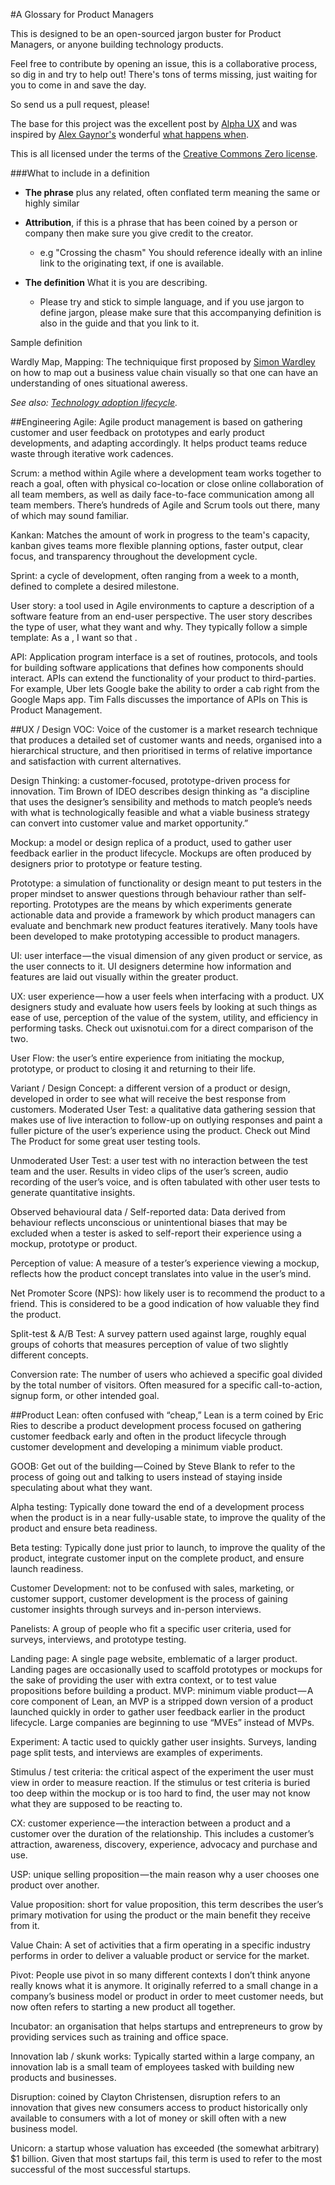 #A Glossary for Product Managers

This is designed to be an open-sourced jargon buster for Product Managers, or anyone building technology products.

Feel free to contribute by opening an issue, this is a collaborative process, so dig in and try to help out! There's tons of terms missing, just waiting for you to come in and save the day.

So send us a pull request, please!

The base for this project was the excellent post by [Alpha UX](https://medium.com/the-innovator/glossary-of-product-management-acronyms-and-jargon-b371b7daa9aa) and was inspired by [Alex Gaynor's](https://github.com/alex) wonderful [what happens when](https://github.com/alex/what-happens-when).

This is all licensed under the terms of the [Creative Commons Zero license](https://creativecommons.org/publicdomain/zero/1.0/). 

###What to include in a definition

* **The phrase** plus any related, often conflated term meaning the same or highly similar

* **Attribution**, if this is a phrase that has been coined by a person or company then make sure you give credit to the creator.
  
	*  e.g "Crossing the chasm" You should reference ideally with an inline link to the originating text, if one is available.

* **The definition** What it is you are describing.
  * Please try and stick to simple language, and if you use jargon to define jargon, please make sure that this accompanying definition is also in the guide and that you link to it.

Sample definition

Wardly Map, Mapping: The techniquique first proposed by [Simon Wardley](http://www.cio.co.uk/insight/strategy/introduction-wardley-value-chain-mapping-3604565/) on how to map out a business value chain visually so that one can have an understanding of ones situational aweress. 

*See also: [Technology adoption lifecycle]().*


##Engineering
Agile: Agile product management is based on gathering customer and user feedback on prototypes and early product developments, and adapting accordingly. It helps product teams reduce waste through iterative work cadences.

Scrum: a method within Agile where a development team works together to reach a goal, often with physical co-location or close online collaboration of all team members, as well as daily face-to-face communication among all team members. There’s hundreds of Agile and Scrum tools out there, many of which may sound familiar.

Kankan: Matches the amount of work in progress to the team's capacity, kanban gives teams more flexible planning options, faster output, clear focus, and transparency throughout the development cycle. 

Sprint: a cycle of development, often ranging from a week to a month, defined to complete a desired milestone.

User story: a tool used in Agile environments to capture a description of a software feature from an end-user perspective. The user story describes the type of user, what they want and why. They typically follow a simple template: As a <type of user>, I want <some goal> so that <some reason>.

API: Application program interface is a set of routines, protocols, and tools for building software applications that defines how components should interact. APIs can extend the functionality of your product to third-parties. For example, Uber lets Google bake the ability to order a cab right from the Google Maps app. Tim Falls discusses the importance of APIs on This is Product Management.


##UX / Design
VOC: Voice of the customer is a market research technique that produces a detailed set of customer wants and needs, organised into a hierarchical structure, and then prioritised in terms of relative importance and satisfaction with current alternatives.

Design Thinking: a customer-focused, prototype-driven process for innovation. Tim Brown of IDEO describes design thinking as “a discipline that uses the designer’s sensibility and methods to match people’s needs with what is technologically feasible and what a viable business strategy can convert into customer value and market opportunity.”

Mockup: a model or design replica of a product, used to gather user feedback earlier in the product lifecycle. Mockups are often produced by designers prior to prototype or feature testing.

Prototype: a simulation of functionality or design meant to put testers in the proper mindset to answer questions through behaviour rather than self-reporting. Prototypes are the means by which experiments generate actionable data and provide a framework by which product managers can evaluate and benchmark new product features iteratively. Many tools have been developed to make prototyping accessible to product managers.

UI: user interface — the visual dimension of any given product or service, as the user connects to it. 
UI designers determine how information and features are laid out visually within the greater product.

UX: user experience — how a user feels when interfacing with a product. UX designers study and evaluate how users feels by looking at such things as ease of use, perception of the value of the system, utility, and efficiency in performing tasks. Check out uxisnotui.com for a direct comparison of the two.

User Flow: the user’s entire experience from initiating the mockup, prototype, or product to closing it and returning to their life.

Variant / Design Concept: a different version of a product or design, developed in order to see what will receive the best response from customers.
Moderated User Test: a qualitative data gathering session that makes use of live interaction to follow-up on outlying responses and paint a fuller picture of the user’s experience using the product. Check out Mind The Product for some great user testing tools.

Unmoderated User Test: a user test with no interaction between the test team and the user. Results in video clips of the user’s screen, audio recording of the user’s voice, and is often tabulated with other user tests to generate quantitative insights.

Observed behavioural data / Self-reported data: Data derived from behaviour reflects unconscious or unintentional biases that may be excluded when a tester is asked to self-report their experience using a mockup, prototype or product.

Perception of value: A measure of a tester’s experience viewing a mockup, reflects how the product concept translates into value in the user’s mind.

Net Promoter Score (NPS): how likely user is to recommend the product to a friend. This is considered to be a good indication of how valuable they find the product.

Split-test & A/B Test: A survey pattern used against large, roughly equal groups of cohorts that measures perception of value of two slightly different concepts.

Conversion rate: The number of users who achieved a specific goal divided by the total number of visitors. Often measured for a specific call-to-action, signup form, or other intended goal.

##Product
Lean: often confused with “cheap,” Lean is a term coined by Eric Ries to describe a product development process focused on gathering customer feedback early and often in the product lifecycle through customer development and developing a minimum viable product.

GOOB: Get out of the building — Coined by Steve Blank to refer to the process of going out and talking to users instead of staying inside speculating about what they want.

Alpha testing: Typically done toward the end of a development process when the product is in a near fully-usable state, to improve the quality of the product and ensure beta readiness.

Beta testing: Typically done just prior to launch, to improve the quality of the product, integrate customer input on the complete product, and ensure launch readiness.

Customer Development: not to be confused with sales, marketing, or customer support, customer development is the process of gaining customer insights through surveys and in-person interviews.

Panelists: A group of people who fit a specific user criteria, used for surveys, interviews, and prototype testing.

Landing page: A single page website, emblematic of a larger product. Landing pages are occasionally used to scaffold prototypes or mockups for the sake of providing the user with extra context, or to test value propositions before building a product.
MVP: minimum viable product — A core component of Lean, an MVP is a stripped down version of a product launched quickly in order to gather user feedback earlier in the product lifecycle. Large companies are beginning to use “MVEs” instead of MVPs.

Experiment: A tactic used to quickly gather user insights. Surveys, landing page split tests, and interviews are examples of experiments.

Stimulus / test criteria: the critical aspect of the experiment the user must view in order to measure reaction. If the stimulus or test criteria is buried too deep within the mockup or is too hard to find, the user may not know what they are supposed to be reacting to.

CX: customer experience — the interaction between a product and a customer over the duration of the relationship. This includes a customer’s attraction, awareness, discovery, experience, advocacy and purchase and use.

USP: unique selling proposition — the main reason why a user chooses one product over another.

Value proposition: short for value proposition, this term describes the user’s primary motivation for using the product or the main benefit they receive from it.

Value Chain: A set of activities that a firm operating in a specific industry performs in order to deliver a valuable product or service for the market.

Pivot: People use pivot in so many different contexts I don’t think anyone really knows what it is anymore. It originally referred to a small change in a company’s business model or product in order to meet customer needs, but now often refers to starting a new product all together.

Incubator: an organisation that helps startups and entrepreneurs to grow by providing services such as training and office space.

Innovation lab / skunk works: Typically started within a large company, an innovation lab is a small team of employees tasked with building new products and businesses.

Disruption: coined by Clayton Christensen, disruption refers to an innovation that gives new consumers access to product historically only available to consumers with a lot of money or skill often with a new business model.

Unicorn: a startup whose valuation has exceeded (the somewhat arbitrary) $1 billion. Given that most startups fail, this term is used to refer to the most successful of the most successful startups.
